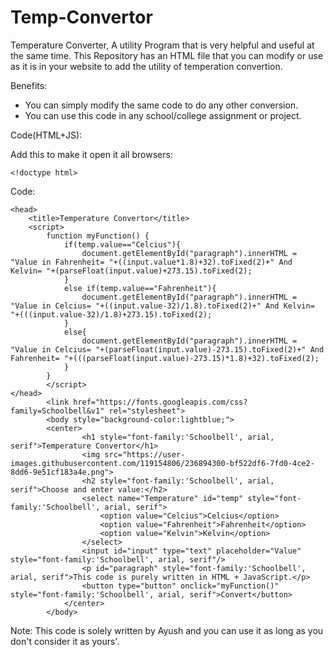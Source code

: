 # Temp-Convertor

Temperature Converter, A utility Program that is very helpful and useful at the same time. This Repository has an HTML file that you can modify or use as it is in your website to add the utility of temperation convertion.

Benefits:
* You can simply modify the same code to do any other conversion.
* You can use this code in any school/college assignment or project.

Code(HTML+JS):

Add this to make it open it all browsers:

	<!doctype html>

Code:

<html>

	<head>
		<title>Temperature Convertor</title>
		<script>
			function myFunction() {
				if(temp.value=="Celcius"){
					document.getElementById("paragraph").innerHTML = "Value in Fahrenheit= "+((input.value*1.8)+32).toFixed(2)+" And Kelvin= "+(parseFloat(input.value)+273.15).toFixed(2);
				}
				else if(temp.value=="Fahrenheit"){
					document.getElementById("paragraph").innerHTML = "Value in Celcius= "+((input.value-32)/1.8).toFixed(2)+" And Kelvin= "+(((input.value-32)/1.8)+273.15).toFixed(2);
				}
				else{
					document.getElementById("paragraph").innerHTML = "Value in Celcius= "+(parseFloat(input.value)-273.15).toFixed(2)+" And Fahrenheit= "+(((parseFloat(input.value)-273.15)*1.8)+32).toFixed(2);
				}
			}
        	</script>
	</head>
	        <link href="https://fonts.googleapis.com/css?family=Schoolbell&v1" rel="stylesheet">
	        <body style="background-color:lightblue;">
			<center>
			        <h1 style="font-family:'Schoolbell', arial, serif">Temperature Convertor</h1>
			        <img src="https://user-images.githubusercontent.com/119154806/236894300-bf522df6-7fd0-4ce2-8dd6-9e51cf183a4e.png">
			        <h2 style="font-family:'Schoolbell', arial, serif">Choose and enter value:</h2>
			        <select name="Temperature" id="temp" style="font-family:'Schoolbell', arial, serif">
				        <option value="Celcius">Celcius</option>
				        <option value="Fahrenheit">Fahrenheit</option>
				        <option value="Kelvin">Kelvin</option>
			        </select>
			        <input id="input" type="text" placeholder="Value" style="font-family:'Schoolbell', arial, serif"/>
			        <p id="paragraph" style="font-family:'Schoolbell', arial, serif">This code is purely written in HTML + JavaScript.</p>
			        <button type="button" onclick="myFunction()" style="font-family:'Schoolbell', arial, serif">Convert</button>
		        </center>
	        </body>
</html>


Note:
This code is solely written by Ayush and you can use it as long as you don't consider it as yours'.
